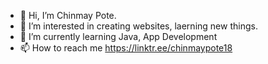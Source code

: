 - 👋 Hi, I’m Chinmay Pote.
- 👀 I’m interested in creating websites, laerning new things.
- 🌱 I’m currently learning Java, App Development
- 📫 How to reach me https://linktr.ee/chinmaypote18

<!---
chinmaypote18/chinmaypote18 is a ✨ special ✨ repository because its `README.md` (this file) appears on your GitHub profile.
You can click the Preview link to take a look at your changes.
--->
